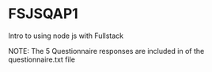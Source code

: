 # FSJSQAP1
Intro to using node js with Fullstack

NOTE: The 5 Questionnaire responses are included in of the questionnaire.txt file
